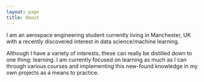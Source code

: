 ```yaml
---
layout: page
title: About
---
```


I am an aerospace engineering student currently living in Manchester, UK  with a recently discovered interest in data science/machine learning. 

Although I have a variety of interests, these can really be distilled down to one thing: learning. I am currently focused on learning as much as I can through various courses and implementing this new-found knowledge in my own projects as a means to practice.
